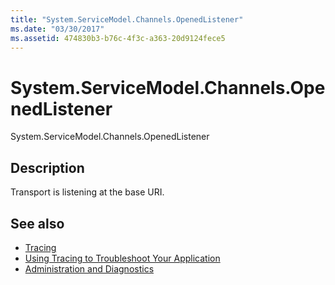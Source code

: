 ```yaml
---
title: "System.ServiceModel.Channels.OpenedListener"
ms.date: "03/30/2017"
ms.assetid: 474830b3-b76c-4f3c-a363-20d9124fece5
---
```

# System.ServiceModel.Channels.OpenedListener
System.ServiceModel.Channels.OpenedListener  
  
## Description  
 Transport is listening at the base URI.  
  
## See also

- [Tracing](index.md)
- [Using Tracing to Troubleshoot Your Application](using-tracing-to-troubleshoot-your-application.md)
- [Administration and Diagnostics](../index.md)
